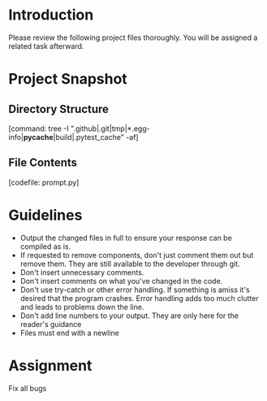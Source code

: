 # Introduction

Please review the following project files thoroughly.
You will be assigned a related task afterward.

# Project Snapshot

## Directory Structure

[command: tree -I ".github|.git|tmp|*.egg-info|__pycache__|build|.pytest_cache" -af]

## File Contents

[codefile: prompt.py]

# Guidelines

- Output the changed files in full to ensure your response can be compiled as is.
- If requested to remove components, don't just comment them out but remove them. They are still available to the developer through git.
- Don't insert unnecessary comments.
- Don't insert comments on what you've changed in the code.
- Don't use try-catch or other error handling. If something is amiss it's desired that the program crashes. Error handling adds too much clutter and leads to problems down the line.
- Don't add line numbers to your output. They are only here for the reader's guidance
- Files must end with a newline

# Assignment

Fix all bugs
